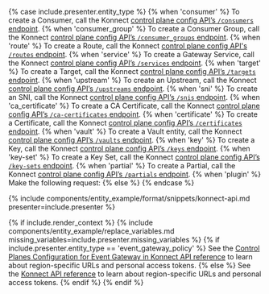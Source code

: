 {% case include.presenter.entity_type %}
{% when 'consumer' %}
  To create a Consumer, call the Konnect [control plane config API’s `/consumers` endpoint](/api/konnect/control-planes-config/#/operations/create-consumer). 
{% when 'consumer_group' %}
  To create a Consumer Group, call the Konnect [control plane config API’s `/consumer_groups` endpoint](/api/konnect/control-planes-config/#/operations/create-consumer_group).
{% when 'route' %}
  To create a Route, call the Konnect [control plane config API's `/routes` endpoint](/api/konnect/control-planes-config/#/operations/create-route).
{% when 'service' %}
  To create a Gateway Service, call the Konnect [control plane config API’s `/services` endpoint](/api/konnect/control-planes-config/#/operations/create-service).
{% when 'target' %}
  To create a Target, call the Konnect [control plane config API’s `/targets` endpoint](/api/konnect/control-planes-config/#/operations/create-target-with-upstream). 
{% when 'upstream' %}
  To create an Upstream, call the Konnect [control plane config API’s `/upstreams` endpoint](/api/konnect/control-planes-config/#/operations/create-upstream). 
{% when 'sni' %}
  To create an SNI, call the Konnect [control plane config API’s `/snis` endpoint](/api/konnect/control-planes-config/#/operations/create-sni). 
{% when 'ca_certificate' %}
  To create a CA Certificate, call the Konnect [control plane config API’s `/ca-certificates` endpoint](/api/konnect/control-planes-config/#/operations/create-ca_certificate). 
{% when 'certificate' %}
  To create a Certificate, call the Konnect [control plane config API’s `/certificates` endpoint](/api/konnect/control-planes-config/#/operations/create-certificate). 
{% when 'vault' %}
  To create a Vault entity, call the Konnect [control plane config API’s `/vaults` endpoint](/api/konnect/control-planes-config/#/operations/create-vault). 
{% when 'key' %}
  To create a Key, call the Konnect [control plane config API’s `/keys` endpoint](/api/konnect/control-planes-config/#/operations/create-key). 
{% when 'key-set' %}
  To create a Key Set, call the Konnect [control plane config API’s `/key-sets` endpoint](/api/konnect/control-planes-config/#/operations/create-key-set). 
{% when 'partial' %}
  To create a Partial, call the Konnect [control plane config API’s `/partials` endpoint](/api/konnect/control-planes-config/#/operations/create-partial). 
{% when 'plugin' %}
  Make the following request:
{% else %}
{% endcase %}

{% include components/entity_example/format/snippets/konnect-api.md presenter=include.presenter %}

{% if include.render_context %}
{% include components/entity_example/replace_variables.md missing_variables=include.presenter.missing_variables %}
{% if include.presenter.entity_type == 'event_gateway_policy' %}
See the <a href="/api/event-gateway/knep/">Control Planes Configuration for Event Gateway in Konnect API reference</a> to learn about region-specific URLs and personal access tokens.
{% else %}
See the <a href="/api/konnect/control-planes-config/">Konnect API reference</a> to learn about region-specific URLs and personal access tokens.
{% endif %}
{% endif %}
